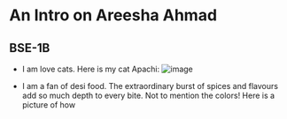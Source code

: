 # An Intro on Areesha Ahmad
## BSE-1B

* I am love cats. Here is my cat Apachi:
 ![image](https://github.com/user-attachments/assets/a7abcf6a-6ecc-4f8a-abf4-7d302b786078)

* I am a fan of desi food. The extraordinary burst of spices and flavours add so much depth to every bite. Not to mention the colors! Here is a picture of how
